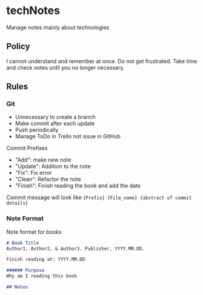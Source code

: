 # techNotes
Manage notes mainly about technologies

## Policy
I cannot understand and remember at once.
Do not get frustrated.
Take time and check notes until you no longer necessary.

## Rules
### Git
- Unnecessary to create a branch
- Make commit after each update
- Push periodically
- Manage ToDo in Trello not issue in GitHub

Commit Prefixes
- "Add": make new note
- "Update": Addition to the note
- "Fix": Fix error
- "Clean": Refactor the note
- "Finish": Finish reading the book and add the date

Commit message will look like
`{Prefix} {File_name} {abstract of commit details}`

### Note Format
Note format for books
```md
# Book Title
Author1, Author2, & Author3. Publisher, YYYY.MM.DD.

Finish reading at: YYYY.MM.DD

###### Purpose
Why am I reading this book

## Notes

```
